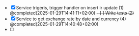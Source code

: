 
- [x] Service trigeris, trigger handler on insert ir update (1) @completed(2025-01-29T14:41:11+02:00)
<del>- [ ] Write tests (2)</del>
- [x] Service to get exchange rate by date and currency (4) @completed(2025-01-29T14:40:48+02:00)
- [ ] 